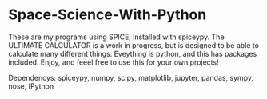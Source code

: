 # Space-Science-With-Python
These are my programs using SPICE, installed with spiceypy.
The ULTIMATE CALCULATOR is a work in progress, but is designed to be able to calculate many different things. 
Eveything is python, and this has packages included. 
Enjoy, and feeel free to use this for your own projects!

Dependencys: 
    spiceypy, numpy, scipy, matplotlib, jupyter, pandas, sympy, nose, IPython
